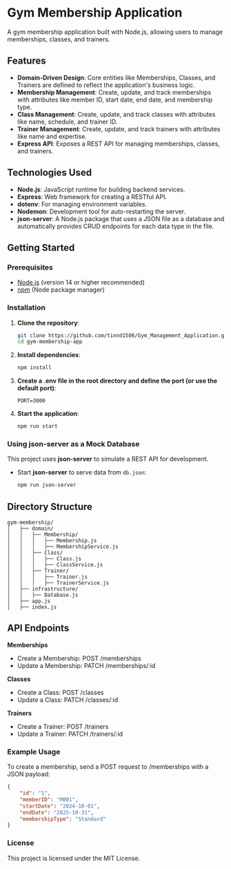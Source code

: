 # Gym Membership Application

A gym membership application built with Node.js, allowing users to manage memberships, classes, and trainers.

## Features

- **Domain-Driven Design**: Core entities like Memberships, Classes, and Trainers are defined to reflect the application's business logic.
- **Membership Management**: Create, update, and track memberships with attributes like member ID, start date, end date, and membership type.
- **Class Management**: Create, update, and track classes with attributes like name, schedule, and trainer ID.
- **Trainer Management**: Create, update, and track trainers with attributes like name and expertise.
- **Express API**: Exposes a REST API for managing memberships, classes, and trainers.

## Technologies Used

- **Node.js**: JavaScript runtime for building backend services.
- **Express**: Web framework for creating a RESTful API.
- **dotenv**: For managing environment variables.
- **Nodemon**: Development tool for auto-restarting the server.
- **json-server**: A Node.js package that uses a JSON file as a database and automatically provides CRUD endpoints for each data type in the file.

## Getting Started

### Prerequisites

- [Node.js](https://nodejs.org/) (version 14 or higher recommended)
- [npm](https://www.npmjs.com/) (Node package manager)

### Installation

1. **Clone the repository**:

   ```bash
   git clone https://github.com/tinnd1506/Gym_Management_Application.git
   cd gym-membership-app
   ```

2. **Install dependencies**:

   ```bash
   npm install
   ```

3. **Create a .env file in the root directory and define the port (or use the default port)**:

   ```
   PORT=3000
   ```

4. **Start the application**:

   ```bash
   npm run start
   ```

### Using json-server as a Mock Database

This project uses **json-server** to simulate a REST API for development.

- Start **json-server** to serve data from `db.json`:

   ```bash
   npm run json-server
   ```

## Directory Structure

```
gym-membership/
│   ├── domain/
│   │   ├── Membership/
│   │   │   ├── Membership.js
│   │   │   ├── MembershipService.js
│   │   ├── Class/
│   │   │   ├── Class.js
│   │   │   ├── ClassService.js
│   │   ├── Trainer/
│   │   │   ├── Trainer.js
│   │   │   ├── TrainerService.js
│   ├── infrastructure/
│   │   ├── Database.js
│   ├── app.js
│   ├── index.js
```

## API Endpoints

**Memberships**

- Create a Membership: POST /memberships
- Update a Membership: PATCH /memberships/:id

**Classes**

- Create a Class: POST /classes
- Update a Class: PATCH /classes/:id

**Trainers**

- Create a Trainer: POST /trainers
- Update a Trainer: PATCH /trainers/:id

### Example Usage

To create a membership, send a POST request to /memberships with a JSON payload:

```json
{
	"id": "1",
	"memberID": "M001",
	"startDate": "2024-10-01",
	"endDate": "2025-10-31",
	"membershipType": "Standard"
}
```

### License

This project is licensed under the MIT License.
